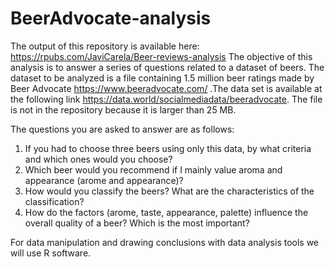 # BeerAdvocate-analysis
The output of this repository is available here: https://rpubs.com/JaviCarela/Beer-reviews-analysis
The objective of this analysis is to answer a series of questions related to a dataset of beers.
The dataset to be analyzed is a file containing 1.5 million beer ratings made by Beer Advocate https://www.beeradvocate.com/ .The data set is available at the following link <https://data.world/socialmediadata/beeradvocate>.
The file is not in the repository because it is larger than 25 MB.

The questions you are asked to answer are as follows: 
1. If you had to choose three beers using only this data, by what criteria and which ones would you choose?
2. Which beer would you recommend if I mainly value aroma and appearance (arome and appearance)?
3. How would you classify the beers? What are the characteristics of the classification?
4. How do the factors (arome, taste, appearance, palette) influence the overall quality of a beer? Which is the most important?

For data manipulation and drawing conclusions with data analysis tools we will use R software.
